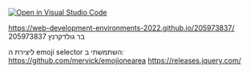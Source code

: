 [![Open in Visual Studio Code](https://classroom.github.com/assets/open-in-vscode-c66648af7eb3fe8bc4f294546bfd86ef473780cde1dea487d3c4ff354943c9ae.svg)](https://classroom.github.com/online_ide?assignment_repo_id=7587685&assignment_repo_type=AssignmentRepo)

https://web-development-environments-2022.github.io/205973837/
205973837
בר גולדקרנץ

ליצירת ה emoji selector השתמשתי ב:
https://github.com/mervick/emojionearea
https://releases.jquery.com/

